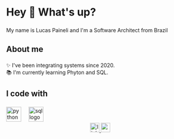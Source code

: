 <h1 align="left">Hey 👋 What's up?</h1>

###

<p align="left">My name is Lucas Paineli and I'm a Software Architect from Brazil</p>

###

<h2 align="left">About me</h2>

###

<p align="left">✨ I've been integrating systems since 2020.<br>📚 I'm currently learning Phyton and SQL.<br></p>

###

<h2 align="left">I code with</h2>

###

<div align="left">
  <img src="https://cdn.jsdelivr.net/gh/devicons/devicon/icons/python/python-original.svg" height="40" alt="python logo"  />
  <img width="12" />
  <img src="https://cdn.jsdelivr.net/gh/devicons/devicon/icons/sql/sql-original.svg" height="40" alt="sql logo"  />
  <img width="12" />
</div>

<div align="center">
  <a href="//www.google.com"><img src="https://img.shields.io/static/v1?message=LinkedIn&logo=linkedin&label=&color=0077B5&logoColor=white&labelColor=&style=for-the-badge" height="25" alt="linkedin logo" />
  <a href="//https://youtube.com/@paiineli?feature=shared"><img src="https://img.shields.io/static/v1?message=Youtube&logo=youtube&label=&color=FF0000&logoColor=white&labelColor=&style=for-the-badge" height="25" alt="youtube logo"  /
</div>

###
